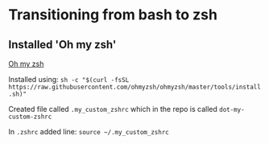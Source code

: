 # Transitioning from bash to zsh

## Installed 'Oh my zsh'

[Oh my zsh](https://github.com/ohmyzsh/ohmyzsh)

Installed using: `sh -c "$(curl -fsSL https://raw.githubusercontent.com/ohmyzsh/ohmyzsh/master/tools/install.sh)"`

Created file called `.my_custom_zshrc` which in the repo is called `dot-my-custom-zshrc`

In `.zshrc` added line: `source ~/.my_custom_zshrc`

